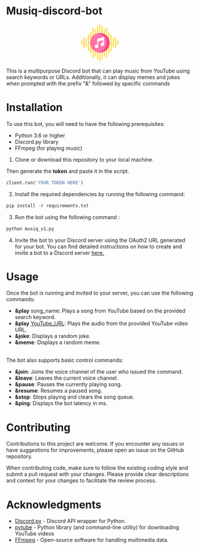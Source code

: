 # Musiq-discord-bot
<div align="center">
  <p>
    <a href="#"><img src="https://raw.githubusercontent.com/Prajnadeep/Musiq-discord-bot/0933e9e876440155a96f1f02f028141eb32b8009/images/musiq.png" width="100" height="100" alt="Musiq Logo" /></a>
  </p>
  </div>

This is a multipurpose Discord bot that can play music from YouTube using search keywords or URLs. Additionally, it can display memes and jokes when prompted with the prefix "&" followed by specific commands

# Installation
To use this bot, you will need to have the following prerequisites:

* Python 3.6 or higher
* Discord.py library
* FFmpeg (for playing music)

1. Clone or download this repository to your local machine.

 Then generate the <b>token</b> and paste it in the script.
 ``` python
 client.run('YOUR TOKEN HERE')
 ```
2. Install the required dependencies by running the following command:
```python 
pip install -r requirements.txt
```
3. Run the bot using the following command :
```python 
python musiq_v1.py
```
4. Invite the bot to your Discord server using the OAuth2 URL generated for your bot. You can find detailed instructions on how to create and invite a bot to a Discord server [here.](https://discordpy.readthedocs.io/en/latest/discord.html)

# Usage
Once the bot is running and invited to your server, you can use the following commands:

* <b>&play</b> song_name: Plays a song from YouTube based on the provided search keyword.
* <b>&play</b> [YouTube_URL](https://youtu.be/dQw4w9WgXcQ): Plays the audio from the provided YouTube video URL.
* <b>&joke</b>: Displays a random joke.
* <b>&meme</b>: Displays a random meme.
<br>
  The bot also supports basic control commands:
<br>
  
* <b>&join</b>: Joins the voice channel of the user who issued the command.
* <b>&leave</b>: Leaves the current voice channel.
* <b>&pause</b>: Pauses the currently playing song.
* <b>&resume</b>: Resumes a paused song.
* <b>&stop</b>: Stops playing and clears the song queue.
* <b>&ping</b>: Displays the bot latency in ms.
  
  
# Contributing
Contributions to this project are welcome. If you encounter any issues or have suggestions for improvements, please open an issue on the GitHub repository.

When contributing code, make sure to follow the existing coding style and submit a pull request with your changes. Please provide clear descriptions and context for your changes to facilitate the review process.
  
# Acknowledgments
  
* [Discord.py](https://discordpy.readthedocs.io/en/stable/) - Discord API wrapper for Python.
* [pytube](https://github.com/pytube) - Python library (and command-line utility) for downloading YouTube videos
* [FFmpeg](https://ffmpeg.org/) - Open-source software for handling multimedia data.
